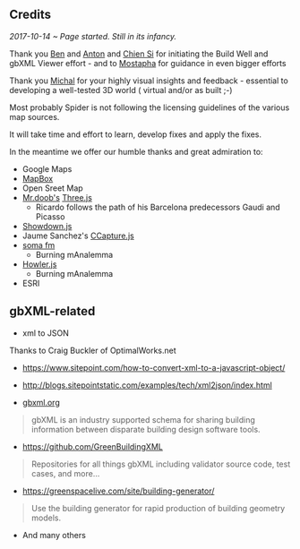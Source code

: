 
## Credits

_2017-10-14 ~ Page started. Still in its infancy._


Thank you [Ben]( https://github.com/bwelle ) and [Anton]( https://github.com/antonszilasi ) and [Chien Si]( https://github.com/chiensiTB ) for initiating the Build Well and gbXML Viewer effort - and to [Mostapha]( https://github.com/mostaphaRoudsari ) for guidance in even bigger efforts

Thank you [Michal]( https://github.com/mdengusiak ) for your highly visual insights and feedback - essential to developing a well-tested 3D world ( virtual and/or as built ;-)
 
Most probably Spider is not following the licensing guidelines of the various map sources.

It will take time and effort to learn, develop fixes and apply the fixes.

In the meantime we offer our humble thanks and great admiration to:

* Google Maps
* [MapBox]( https://www.mapbox.com/ )
* Open Sreet Map
* [Mr.doob's]( http://mrdoob.com/ ) [Three.js]( https://threejs.org/ )
	* Ricardo follows the path of his Barcelona predecessors Gaudi and Picasso
* [Showdown.js]( https://github.com/showdownjs/showdown )
* Jaume Sanchez's [CCapture.js]( https://github.com/spite/ccapture.js/ )
* [soma fm]( https://soma.fm] )
	* Burning mAnalemma
* [Howler.js]( https://github.com/goldfire/howler.js )
	* Burning mAnalemma
* ESRI

## gbXML-related

* xml to JSON

Thanks to Craig Buckler of OptimalWorks.net

* https://www.sitepoint.com/how-to-convert-xml-to-a-javascript-object/
* http://blogs.sitepointstatic.com/examples/tech/xml2json/index.html


* [gbxml.org]( http://www.gbxml.org/ )
> gbXML is an industry supported schema for sharing building information between disparate building design software tools.

* <https://github.com/GreenBuildingXML>
> Repositories for all things gbXML including validator source code, test cases, and more...

* <https://greenspacelive.com/site/building-generator/>
> Use the building generator for rapid production of building geometry models.

* And many others


